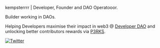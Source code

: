 kempsterrrr | Developer, Founder and DAO Operatooor.

Builder working in DAOs.

Helping Developers maximise their impact in web3 @ [Developer DAO](https://www.developerdao.com/) and unlocking better contributors rewards via [P3RKS](https://twitter.com/getp3rks).

[![Twitter](https://img.shields.io/badge/Twitter-%231DA1F2.svg?style=for-the-badge&logo=Twitter&logoColor=white)](https://twitter.com/kempsterrrr)
